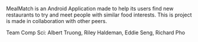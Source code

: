 MealMatch is an Android Application made to help its users find new restaurants to try and meet people with similar food interests.
This is  project is made in collaboration with other peers.

Team Comp Sci: Albert Truong, Riley Haldeman, Eddie Seng, Richard Pho
